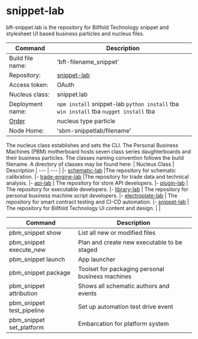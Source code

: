 # snippet-lab


bft-snippet.lab is the repository for Billfold Technology snippet and stylesheet UI based business particles and nucleus files.

| Command | Description |
| --- | --- |
|  Build file name: | 'bft-filename_snippet' |
|  Repository: | [snippet-lab](https://github.com/Billfold-Technologies/snippet-lab/) |
|  Access token: | OAuth |
|  Nucleus class: | snippet.lab |
|  Deployment name: | `npm install` snippet-lab `python install` tba `win install` tba `nugget install` tba|
|  [Order](https://github.com/Billfold-Technologies/Technical-Orders) | nucleus type particle |
|  Node Home: | 'sbm-snippetlab/filename' |

The nucleus class establishes and sets the CLI. The Personal Business Machines (PBM) motherboard hosts seven class series daughterboards and their business particles. The classes naming convention follows the build filename. A directory of classes may be found here:
| Nucleus Class | Description
| --- | --- |
|- [schematic-lab](https://github.com/Billfold-Technologies/schematic-lab) |The repository for schematic calibration.
|- [trade-engine-lab](https://github.com/Billfold-Technologies/trade-engine-lab) |The repository for trade data and technical analysis.
|- [api-lab](https://github.com/Billfold-Technologies/api-lab) | The repository for store API developers.
|- [plugin-lab](https://github.com/Billfold-Technologies/plugin-lab) | The repository for executable developers.
|- [library-lab](https://github.com/Billfold-Technologies/library-lab) | The repository for personal business machine script developers.
|- [electroplate-lab](https://github.com/Billfold-Technologies/electroplate-lab) | The repository for smart contract testing and CI-CD automation.
|- [snippet-lab](https://github.com/Billfold-Technologies/snippet-lab) | The repository for Billfold Technology UI content and design.
|     |

| Command | Description |
| --- | --- |
| pbm_snippet show | List all new or modified files |
| pbm_snippet execute_new | Plan and create new executable to be staged |
| pbm_snippet launch | App launcher
| pbm_snippet package | Toolset for packaging personal business machines |
| pbm_snippet attribution | Shows all schematic authors and events |
| pbm_snippet test_pipeline | Set up automation test drive event |
| pbm_snippet set_platform | Embarcation for platform system |
